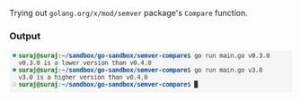Trying out `golang.org/x/mod/semver` package's `Compare` function.

### Output
![](2023-09-06-11-02-06.png)